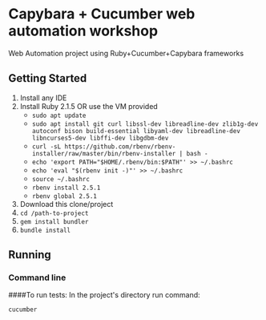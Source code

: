 # Capybara + Cucumber web automation  workshop
Web Automation project using Ruby+Cucumber+Capybara frameworks
## Getting Started
1) Install any IDE
2) Install Ruby 2.1.5 OR use the VM provided
    * `sudo apt update`
    * `sudo apt install git curl libssl-dev libreadline-dev zlib1g-dev autoconf bison build-essential libyaml-dev libreadline-dev libncurses5-dev libffi-dev libgdbm-dev`
    * `curl -sL https://github.com/rbenv/rbenv-installer/raw/master/bin/rbenv-installer | bash -`
    * `echo 'export PATH="$HOME/.rbenv/bin:$PATH"' >> ~/.bashrc`
    * `echo 'eval "$(rbenv init -)"' >> ~/.bashrc`
    * `source ~/.bashrc`
    * `rbenv install 2.5.1`
    * `rbenv global 2.5.1`
3) Download this clone/project
4) `cd /path-to-project`
5) `gem install bundler`
6) `bundle install`

## Running
### Command line

####To run tests:
In the project's directory run command:
```
cucumber
```
